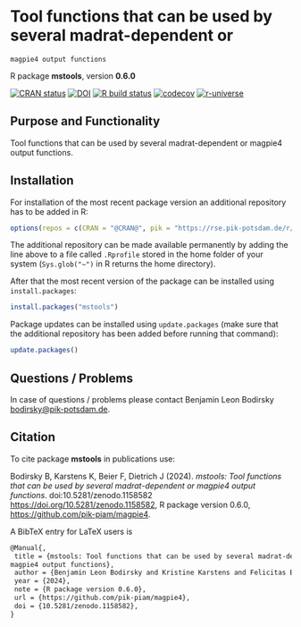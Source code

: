 # Tool functions that can be used by several madrat-dependent or
    magpie4 output functions

R package **mstools**, version **0.6.0**

[![CRAN status](https://www.r-pkg.org/badges/version/mstools)](https://cran.r-project.org/package=mstools) [![DOI](https://zenodo.org/badge/DOI/10.5281/zenodo.1158582.svg)](https://doi.org/10.5281/zenodo.1158582) [![R build status](https://github.com/pik-piam/magpie4/workflows/check/badge.svg)](https://github.com/pik-piam/magpie4/actions) [![codecov](https://codecov.io/gh/pik-piam/magpie4/branch/master/graph/badge.svg)](https://app.codecov.io/gh/pik-piam/magpie4) [![r-universe](https://pik-piam.r-universe.dev/badges/mstools)](https://pik-piam.r-universe.dev/builds)

## Purpose and Functionality

Tool functions that can be used by several madrat-dependent
    or magpie4 output functions.


## Installation

For installation of the most recent package version an additional repository has to be added in R:

```r
options(repos = c(CRAN = "@CRAN@", pik = "https://rse.pik-potsdam.de/r/packages"))
```
The additional repository can be made available permanently by adding the line above to a file called `.Rprofile` stored in the home folder of your system (`Sys.glob("~")` in R returns the home directory).

After that the most recent version of the package can be installed using `install.packages`:

```r 
install.packages("mstools")
```

Package updates can be installed using `update.packages` (make sure that the additional repository has been added before running that command):

```r 
update.packages()
```

## Questions / Problems

In case of questions / problems please contact Benjamin Leon Bodirsky <bodirsky@pik-potsdam.de>.

## Citation

To cite package **mstools** in publications use:

Bodirsky B, Karstens K, Beier F, Dietrich J (2024). _mstools: Tool functions that can be used by several madrat-dependent or magpie4 output functions_. doi:10.5281/zenodo.1158582 <https://doi.org/10.5281/zenodo.1158582>, R package version 0.6.0, <https://github.com/pik-piam/magpie4>.

A BibTeX entry for LaTeX users is

 ```latex
@Manual{,
  title = {mstools: Tool functions that can be used by several madrat-dependent or
magpie4 output functions},
  author = {Benjamin Leon Bodirsky and Kristine Karstens and Felicitas Beier and Jan Philipp Dietrich},
  year = {2024},
  note = {R package version 0.6.0},
  url = {https://github.com/pik-piam/magpie4},
  doi = {10.5281/zenodo.1158582},
}
```
